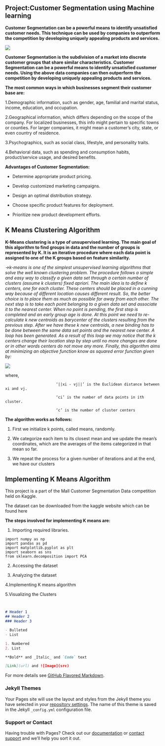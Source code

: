## Project:Customer Segmentation using Machine learning
  

**Customer Segmentation can be a powerful means to identify unsatisfied customer needs. This technique can be used by companies to outperform the competition by developing uniquely appealing products and services.**

  ![](https://d2h0cx97tjks2p.cloudfront.net/blogs/wp-content/uploads/sites/2/2020/01/customer-segmentation-using-ML.jpg)
 
 
 **Customer Segmentation is the subdivision of a market into discrete customer groups that share similar characteristics. Customer Segmentation can be a powerful means to identify unsatisfied customer needs. Using the above data companies can then outperform the competition by developing uniquely appealing products and services.**

**The most common ways in which businesses segment their customer base are:**

1.Demographic information, such as gender, age, familial and marital status, income, education, and occupation.

2.Geographical information, which differs depending on the scope of the company. For localized businesses, this info might pertain to specific towns or counties. 
   For larger companies, it might mean a customer’s city, state, or even country of residence.

3.Psychographics, such as social class, lifestyle, and personality traits.

4.Behavioral data, such as spending and consumption habits, product/service usage, and desired benefits.

**Advantages of Customer Segmentation:**

* Determine appropriate product pricing.

* Develop customized marketing campaigns.

* Design an optimal distribution strategy.

* Choose specific product features for deployment.

* Prioritize new product development efforts.
## K Means Clustering Algorithm

**K-Means clustering is a type of unsupervised learning. The main goal of this algorithm to find groups in data and the number of groups is represented by K. It is an iterative procedure where each data point is assigned to one of the K groups based on feature similarity.**
 
 
 *->k-means is  one of  the simplest unsupervised  learning  algorithms  that  solve  the well  known clustering problem. The procedure follows a simple and  easy  way  to classify a given data set  through a certain number of  clusters (assume k clusters) fixed apriori. The  main  idea  is to define k centers, one for each cluster. These centers  should  be placed in a cunning  way  because of  different  location  causes different  result. So, the better  choice  is  to place them  as  much as possible  far away from each other. The  next  step is to take each point belonging  to a  given data set and associate it to the nearest center. When no point  is  pending,  the first step is completed and an early group age  is done. At this point we need to re-calculate k new centroids as barycenter of  the clusters resulting from the previous step. After we have these k new centroids, a new binding has to be done  between  the same data set points  and  the nearest new center. A loop has been generated. As a result of  this loop we  may  notice that the k centers change their location step by step until no more changes  are done or  in  other words centers do not move any more. Finally, this  algorithm  aims at  minimizing  an objective function know as squared error function given by:*


![](https://c02d4336-a-62cb3a1a-s-sites.googlegroups.com/site/dataclusteringalgorithms/k-means-clustering-algorithm/kmeans.JPG?attachauth=ANoY7coTkP_Wv8ivAY15ZIPbsUnMa0La6fGUAT2SWk0IL96-Th97hLchdWx0aIWR7RlFmgR2jCLWJQ80sGZmTLn1olQIxV-qwIgtfF_TmFnSB4jACVmhf1fq7v_iFtPR6ERXz29XCXX6lhFn0FLwTdrUSktpvNBDoKnl5fZ8fDD8lrUZscr90aPxeGFgWVXSelk5gD-2scbRme75ojRZbiVHsp_pEADfrrQ2TyTRjHMHnu1ft5By-krMwJLZ2rmkFBXSRSqoA4W_UGFm8BAA8KtBV4wFUzI32g%3D%3D&attredirects=0)


where,
                           
                           ‘||xi - vj||’ is the Euclidean distance between xi and vj.
                           
                           ‘ci’ is the number of data points in ith cluster.
                           
                           ‘c’ is the number of cluster centers
                           
   **The algorithm works as follows:**

1. First we initialize k points, called means, randomly.

2. We categorize each item to its closest mean and we update the mean’s coordinates, which are the averages of the items categorized in that mean so far.

3. We repeat the process for a given number of iterations and at the end, we have our clusters                        
 


## Implementing K Means Algorithm

This project is a part of the Mall Customer Segmentation Data competition held on Kaggle.

The dataset can be downloaded from the kaggle website which can be found here[](https://www.kaggle.com/vjchoudhary7/customer-segmentation-tutorial-in-python)

**The steps involved for implementing K means are:**
1. Importing required libraries.
```
import numpy as np
import pandas as pd
import matplotlib.pyplot as plt
import seaborn as sns
from sklearn.decomposition import PCA
```


2. Accessing the dataset

3. Analyzing the dataset

4.Implementing K means algorithm

5.Visualizing the Clusters



```markdown


# Header 1
## Header 2
### Header 3

- Bulleted
- List

1. Numbered
2. List

**Bold** and _Italic_ and `Code` text

[Link](url) and ![Image](src)
```

For more details see [GitHub Flavored Markdown](https://guides.github.com/features/mastering-markdown/).

### Jekyll Themes

Your Pages site will use the layout and styles from the Jekyll theme you have selected in your [repository settings](https://github.com/chinmaye03/Customer--Segmentation-ML/settings). The name of this theme is saved in the Jekyll `_config.yml` configuration file.

### Support or Contact

Having trouble with Pages? Check out our [documentation](https://help.github.com/categories/github-pages-basics/) or [contact support](https://github.com/contact) and we’ll help you sort it out.
